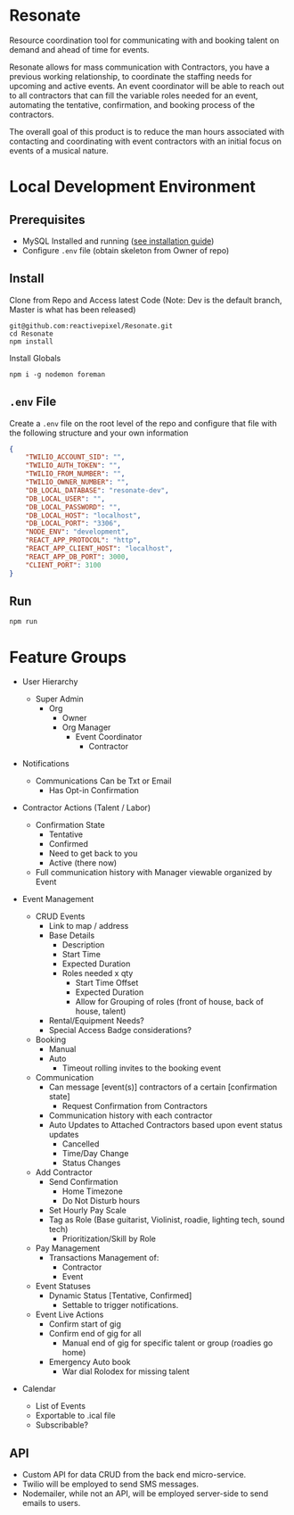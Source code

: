 # Resonate

Resource coordination tool for communicating with and booking talent on demand and ahead of time for events.

Resonate allows for mass communication with Contractors, you have a previous working relationship, to coordinate the staffing needs for upcoming and active events. An event coordinator will be able to reach out to all contractors that can fill the variable roles needed for an event, automating the tentative, confirmation, and booking process of the contractors. 

The overall goal of this product is to reduce the man hours associated with contacting and coordinating with event contractors with an initial focus on events of a musical nature.

# Local Development Environment

## Prerequisites

* MySQL Installed and running ([see installation guide](https://mariadb.com/kb/en/library/installing-mariadb-on-macos-using-homebrew/))
* Configure `.env` file (obtain skeleton from Owner of repo)

## Install

Clone from Repo and Access latest Code (Note: Dev is the default branch, Master is what has been released)

```
git@github.com:reactivepixel/Resonate.git
cd Resonate
npm install
```

Install Globals

```
npm i -g nodemon foreman
```

## `.env` File

Create a `.env` file on the root level of the repo and configure that file with the following structure and your own information

```json
{
    "TWILIO_ACCOUNT_SID": "",
    "TWILIO_AUTH_TOKEN": "",
    "TWILIO_FROM_NUMBER": "",
    "TWILIO_OWNER_NUMBER": "",
    "DB_LOCAL_DATABASE": "resonate-dev",
    "DB_LOCAL_USER": "",
    "DB_LOCAL_PASSWORD": "",
    "DB_LOCAL_HOST": "localhost",
    "DB_LOCAL_PORT": "3306",
    "NODE_ENV": "development",
    "REACT_APP_PROTOCOL": "http",
    "REACT_APP_CLIENT_HOST": "localhost",
    "REACT_APP_DB_PORT": 3000,
    "CLIENT_PORT": 3100
}
```

## Run

```
npm run
```


# Feature Groups

* User Hierarchy
  * Super Admin
    * Org
      * Owner
      * Org Manager
        * Event Coordinator
          * Contractor

* Notifications
  * Communications Can be Txt or Email
    * Has Opt-in Confirmation

* Contractor Actions (Talent / Labor)
  * Confirmation State
    * Tentative
    * Confirmed
    * Need to get back to you
    * Active (there now)
  * Full communication history with Manager viewable organized by Event

* Event Management
  * CRUD Events
    * Link to map / address
    * Base Details
      * Description
      * Start Time
      * Expected Duration
      * Roles needed x qty
        * Start Time Offset
        * Expected Duration
        * Allow for Grouping of roles (front of house, back of house, talent)
    * Rental/Equipment Needs?
    * Special Access Badge considerations?
  * Booking
    * Manual
    * Auto
      * Timeout rolling invites to the booking event
  * Communication
    * Can message [event(s)] contractors of a certain [confirmation state]
      * Request Confirmation from Contractors
    * Communication history with each contractor
    * Auto Updates to Attached Contractors based upon event status updates
      * Cancelled
      * Time/Day Change
      * Status Changes
  * Add Contractor
    * Send Confirmation
        * Home Timezone
        * Do Not Disturb hours
    * Set Hourly Pay Scale 
    * Tag as Role (Base guitarist, Violinist, roadie, lighting tech, sound tech)
      * Prioritization/Skill by Role
  * Pay Management
    * Transactions Management of:
      * Contractor
      * Event
  * Event Statuses
    * Dynamic Status [Tentative, Confirmed]
      * Settable to trigger notifications.
  * Event Live Actions
    * Confirm start of gig
    * Confirm end of gig for all
      * Manual end of gig for specific talent or group (roadies go home)
    * Emergency Auto book
      * War dial Rolodex for missing talent

* Calendar
  * List of Events
  * Exportable to .ical file
  * Subscribable?

## API

* Custom API for data CRUD from the back end micro-service.
* Twilio will be employed to send SMS messages.
* Nodemailer, while not an API, will be employed server-side to send emails to users.
